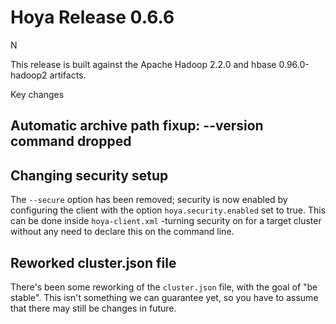 <!---
  Licensed under the Apache License, Version 2.0 (the "License");
  you may not use this file except in compliance with the License.
  You may obtain a copy of the License at
  
   http://www.apache.org/licenses/LICENSE-2.0
  
  Unless required by applicable law or agreed to in writing, software
  distributed under the License is distributed on an "AS IS" BASIS,
  WITHOUT WARRANTIES OR CONDITIONS OF ANY KIND, either express or implied.
  See the License for the specific language governing permissions and
  limitations under the License. See accompanying LICENSE file.
-->
  
# Hoya Release 0.6.6

N

This release is built against the Apache Hadoop 2.2.0 and hbase 0.96.0-hadoop2
artifacts. 


Key changes

## Automatic archive path fixup: --version command dropped




## Changing security setup

The `--secure` option has been removed; security is now enabled by configuring
the client with the option `hoya.security.enabled` set to true. This can be
done inside `hoya-client.xml` -turning security on for a target cluster without
any need to declare this on the command line.

## Reworked cluster.json file

There's been some reworking of the `cluster.json` file, with the goal of
"be stable". This isn't something we can guarantee yet, so you have to 
assume that there may still be changes in future.
